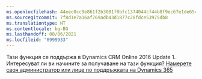 ```yaml
---
ms.openlocfilehash: 44eec0cc9e861f2b3081f0bfc1374044cf44b8f9ec67e1de65cd29cc27f9ad2e
ms.sourcegitcommit: 7f8d1e7a16af769adb43d1877c28fdce53975db8
ms.translationtype: HT
ms.contentlocale: bg-BG
ms.lasthandoff: 08/06/2021
ms.locfileid: "6999933"
---
```

Тази функция се поддържа в Dynamics CRM Online 2016 Update 1. Интересуват ли ви начините за получаване на тази функция? [Намерете своя администратор или лице по поддръжката на Dynamics 365](/dynamics365/customerengagement/on-premises/basics/find-administrator-support)
